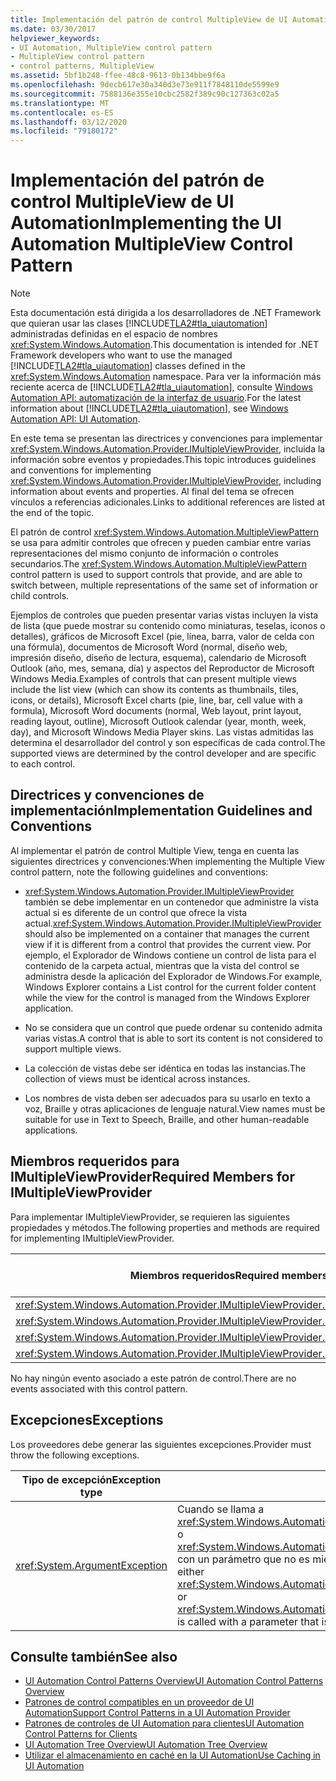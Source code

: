 ```yaml
---
title: Implementación del patrón de control MultipleView de UI Automation
ms.date: 03/30/2017
helpviewer_keywords:
- UI Automation, MultipleView control pattern
- MultipleView control pattern
- control patterns, MultipleView
ms.assetid: 5bf1b248-ffee-48c8-9613-0b134bbe9f6a
ms.openlocfilehash: 9decb617e30a340d3e73e911f7848110de5599e9
ms.sourcegitcommit: 7588136e355e10cbc2582f389c90c127363c02a5
ms.translationtype: MT
ms.contentlocale: es-ES
ms.lasthandoff: 03/12/2020
ms.locfileid: "79180172"
---
```

# <a name="implementing-the-ui-automation-multipleview-control-pattern"></a><span data-ttu-id="19fe0-102">Implementación del patrón de control MultipleView de UI Automation</span><span class="sxs-lookup"><span data-stu-id="19fe0-102">Implementing the UI Automation MultipleView Control Pattern</span></span>
> [!NOTE]
> <span data-ttu-id="19fe0-103">Esta documentación está dirigida a los desarrolladores de .NET Framework que quieran usar las clases [!INCLUDE[TLA2#tla_uiautomation](../../../includes/tla2sharptla-uiautomation-md.md)] administradas definidas en el espacio de nombres <xref:System.Windows.Automation>.</span><span class="sxs-lookup"><span data-stu-id="19fe0-103">This documentation is intended for .NET Framework developers who want to use the managed [!INCLUDE[TLA2#tla_uiautomation](../../../includes/tla2sharptla-uiautomation-md.md)] classes defined in the <xref:System.Windows.Automation> namespace.</span></span> <span data-ttu-id="19fe0-104">Para ver la información más reciente acerca de [!INCLUDE[TLA2#tla_uiautomation](../../../includes/tla2sharptla-uiautomation-md.md)], consulte [Windows Automation API: automatización de la interfaz de usuario](/windows/win32/winauto/entry-uiauto-win32).</span><span class="sxs-lookup"><span data-stu-id="19fe0-104">For the latest information about [!INCLUDE[TLA2#tla_uiautomation](../../../includes/tla2sharptla-uiautomation-md.md)], see [Windows Automation API: UI Automation](/windows/win32/winauto/entry-uiauto-win32).</span></span>  
  
 <span data-ttu-id="19fe0-105">En este tema se presentan las directrices y convenciones para implementar <xref:System.Windows.Automation.Provider.IMultipleViewProvider>, incluida la información sobre eventos y propiedades.</span><span class="sxs-lookup"><span data-stu-id="19fe0-105">This topic introduces guidelines and conventions for implementing <xref:System.Windows.Automation.Provider.IMultipleViewProvider>, including information about events and properties.</span></span> <span data-ttu-id="19fe0-106">Al final del tema se ofrecen vínculos a referencias adicionales.</span><span class="sxs-lookup"><span data-stu-id="19fe0-106">Links to additional references are listed at the end of the topic.</span></span>  
  
 <span data-ttu-id="19fe0-107">El patrón de control <xref:System.Windows.Automation.MultipleViewPattern> se usa para admitir controles que ofrecen y pueden cambiar entre varias representaciones del mismo conjunto de información o controles secundarios.</span><span class="sxs-lookup"><span data-stu-id="19fe0-107">The <xref:System.Windows.Automation.MultipleViewPattern> control pattern is used to support controls that provide, and are able to switch between, multiple representations of the same set of information or child controls.</span></span>  
  
 <span data-ttu-id="19fe0-108">Ejemplos de controles que pueden presentar varias vistas incluyen la vista de lista (que puede mostrar su contenido como miniaturas, teselas, iconos o detalles), gráficos de Microsoft Excel (pie, línea, barra, valor de celda con una fórmula), documentos de Microsoft Word (normal, diseño web, impresión diseño, diseño de lectura, esquema), calendario de Microsoft Outlook (año, mes, semana, día) y aspectos del Reproductor de Microsoft Windows Media.</span><span class="sxs-lookup"><span data-stu-id="19fe0-108">Examples of controls that can present multiple views include the list view (which can show its contents as thumbnails, tiles, icons, or details), Microsoft Excel charts (pie, line, bar, cell value with a formula), Microsoft Word documents (normal, Web layout, print layout, reading layout, outline), Microsoft Outlook calendar (year, month, week, day), and Microsoft Windows Media Player skins.</span></span> <span data-ttu-id="19fe0-109">Las vistas admitidas las determina el desarrollador del control y son específicas de cada control.</span><span class="sxs-lookup"><span data-stu-id="19fe0-109">The supported views are determined by the control developer and are specific to each control.</span></span>  
  
<a name="Implementation_Guidelines_and_Conventions"></a>
## <a name="implementation-guidelines-and-conventions"></a><span data-ttu-id="19fe0-110">Directrices y convenciones de implementación</span><span class="sxs-lookup"><span data-stu-id="19fe0-110">Implementation Guidelines and Conventions</span></span>  
 <span data-ttu-id="19fe0-111">Al implementar el patrón de control Multiple View, tenga en cuenta las siguientes directrices y convenciones:</span><span class="sxs-lookup"><span data-stu-id="19fe0-111">When implementing the Multiple View control pattern, note the following guidelines and conventions:</span></span>  
  
- <span data-ttu-id="19fe0-112"><xref:System.Windows.Automation.Provider.IMultipleViewProvider> también se debe implementar en un contenedor que administre la vista actual si es diferente de un control que ofrece la vista actual.</span><span class="sxs-lookup"><span data-stu-id="19fe0-112"><xref:System.Windows.Automation.Provider.IMultipleViewProvider> should also be implemented on a container that manages the current view if it is different from a control that provides the current view.</span></span> <span data-ttu-id="19fe0-113">Por ejemplo, el Explorador de Windows contiene un control de lista para el contenido de la carpeta actual, mientras que la vista del control se administra desde la aplicación del Explorador de Windows.</span><span class="sxs-lookup"><span data-stu-id="19fe0-113">For example, Windows Explorer contains a List control for the current folder content while the view for the control is managed from the Windows Explorer application.</span></span>  
  
- <span data-ttu-id="19fe0-114">No se considera que un control que puede ordenar su contenido admita varias vistas.</span><span class="sxs-lookup"><span data-stu-id="19fe0-114">A control that is able to sort its content is not considered to support multiple views.</span></span>  
  
- <span data-ttu-id="19fe0-115">La colección de vistas debe ser idéntica en todas las instancias.</span><span class="sxs-lookup"><span data-stu-id="19fe0-115">The collection of views must be identical across instances.</span></span>  
  
- <span data-ttu-id="19fe0-116">Los nombres de vista deben ser adecuados para su usarlo en texto a voz, Braille y otras aplicaciones de lenguaje natural.</span><span class="sxs-lookup"><span data-stu-id="19fe0-116">View names must be suitable for use in Text to Speech, Braille, and other human-readable applications.</span></span>  
  
<a name="Required_Members_for_IMultipleViewProvider"></a>
## <a name="required-members-for-imultipleviewprovider"></a><span data-ttu-id="19fe0-117">Miembros requeridos para IMultipleViewProvider</span><span class="sxs-lookup"><span data-stu-id="19fe0-117">Required Members for IMultipleViewProvider</span></span>  
 <span data-ttu-id="19fe0-118">Para implementar IMultipleViewProvider, se requieren las siguientes propiedades y métodos.</span><span class="sxs-lookup"><span data-stu-id="19fe0-118">The following properties and methods are required for implementing IMultipleViewProvider.</span></span>  
  
|<span data-ttu-id="19fe0-119">Miembros requeridos</span><span class="sxs-lookup"><span data-stu-id="19fe0-119">Required members</span></span>|<span data-ttu-id="19fe0-120">Tipo de miembro</span><span class="sxs-lookup"><span data-stu-id="19fe0-120">Member type</span></span>|<span data-ttu-id="19fe0-121">Notas</span><span class="sxs-lookup"><span data-stu-id="19fe0-121">Notes</span></span>|  
|----------------------|-----------------|-----------|  
|<xref:System.Windows.Automation.Provider.IMultipleViewProvider.CurrentView%2A>|<span data-ttu-id="19fe0-122">Propiedad</span><span class="sxs-lookup"><span data-stu-id="19fe0-122">Property</span></span>|<span data-ttu-id="19fe0-123">None</span><span class="sxs-lookup"><span data-stu-id="19fe0-123">None</span></span>|  
|<xref:System.Windows.Automation.Provider.IMultipleViewProvider.GetSupportedViews%2A>|<span data-ttu-id="19fe0-124">Método</span><span class="sxs-lookup"><span data-stu-id="19fe0-124">Method</span></span>|<span data-ttu-id="19fe0-125">None</span><span class="sxs-lookup"><span data-stu-id="19fe0-125">None</span></span>|  
|<xref:System.Windows.Automation.Provider.IMultipleViewProvider.GetViewName%2A>|<span data-ttu-id="19fe0-126">Método</span><span class="sxs-lookup"><span data-stu-id="19fe0-126">Method</span></span>|<span data-ttu-id="19fe0-127">None</span><span class="sxs-lookup"><span data-stu-id="19fe0-127">None</span></span>|  
|<xref:System.Windows.Automation.Provider.IMultipleViewProvider.SetCurrentView%2A>|<span data-ttu-id="19fe0-128">Método</span><span class="sxs-lookup"><span data-stu-id="19fe0-128">Method</span></span>|<span data-ttu-id="19fe0-129">None</span><span class="sxs-lookup"><span data-stu-id="19fe0-129">None</span></span>|  
  
 <span data-ttu-id="19fe0-130">No hay ningún evento asociado a este patrón de control.</span><span class="sxs-lookup"><span data-stu-id="19fe0-130">There are no events associated with this control pattern.</span></span>  
  
<a name="Exceptions"></a>
## <a name="exceptions"></a><span data-ttu-id="19fe0-131">Excepciones</span><span class="sxs-lookup"><span data-stu-id="19fe0-131">Exceptions</span></span>  
 <span data-ttu-id="19fe0-132">Los proveedores debe generar las siguientes excepciones.</span><span class="sxs-lookup"><span data-stu-id="19fe0-132">Provider must throw the following exceptions.</span></span>  
  
|<span data-ttu-id="19fe0-133">Tipo de excepción</span><span class="sxs-lookup"><span data-stu-id="19fe0-133">Exception type</span></span>|<span data-ttu-id="19fe0-134">Condición</span><span class="sxs-lookup"><span data-stu-id="19fe0-134">Condition</span></span>|  
|--------------------|---------------|  
|<xref:System.ArgumentException>|<span data-ttu-id="19fe0-135">Cuando se llama a <xref:System.Windows.Automation.Provider.IMultipleViewProvider.SetCurrentView%2A> o <xref:System.Windows.Automation.Provider.IMultipleViewProvider.GetViewName%2A> con un parámetro que no es miembro de la colección de vistas compatible.</span><span class="sxs-lookup"><span data-stu-id="19fe0-135">When either <xref:System.Windows.Automation.Provider.IMultipleViewProvider.SetCurrentView%2A> or <xref:System.Windows.Automation.Provider.IMultipleViewProvider.GetViewName%2A> is called with a parameter that is not a member of the supported views collection.</span></span>|  
  
## <a name="see-also"></a><span data-ttu-id="19fe0-136">Consulte también</span><span class="sxs-lookup"><span data-stu-id="19fe0-136">See also</span></span>

- [<span data-ttu-id="19fe0-137">UI Automation Control Patterns Overview</span><span class="sxs-lookup"><span data-stu-id="19fe0-137">UI Automation Control Patterns Overview</span></span>](ui-automation-control-patterns-overview.md)
- [<span data-ttu-id="19fe0-138">Patrones de control compatibles en un proveedor de UI Automation</span><span class="sxs-lookup"><span data-stu-id="19fe0-138">Support Control Patterns in a UI Automation Provider</span></span>](support-control-patterns-in-a-ui-automation-provider.md)
- [<span data-ttu-id="19fe0-139">Patrones de controles de UI Automation para clientes</span><span class="sxs-lookup"><span data-stu-id="19fe0-139">UI Automation Control Patterns for Clients</span></span>](ui-automation-control-patterns-for-clients.md)
- [<span data-ttu-id="19fe0-140">UI Automation Tree Overview</span><span class="sxs-lookup"><span data-stu-id="19fe0-140">UI Automation Tree Overview</span></span>](ui-automation-tree-overview.md)
- [<span data-ttu-id="19fe0-141">Utilizar el almacenamiento en caché en la UI Automation</span><span class="sxs-lookup"><span data-stu-id="19fe0-141">Use Caching in UI Automation</span></span>](use-caching-in-ui-automation.md)
